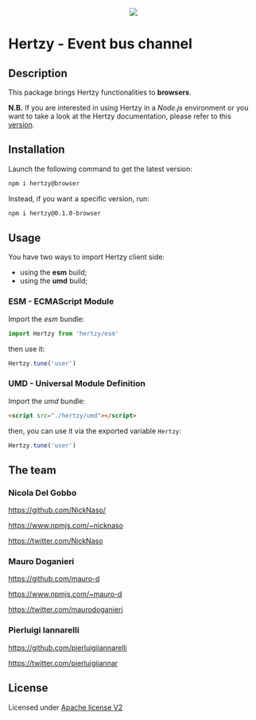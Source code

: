 <p align="center">
    <img src="https://raw.githubusercontent.com/NickNaso/hertzy/master/hertzy.png"/>
</p>

# Hertzy - Event bus channel

## Description

This package brings Hertzy functionalities to **browsers**.

**N.B.** If you are interested in using Hertzy in a *Node.js* environment or
you want to take a look at the Hertzy documentation, please refer to this
[version](https://github.com/NickNaso/hertzy).

## Installation

Launch the following command to get the latest version:

```sh
npm i hertzy@browser
```

Instead, if you want a specific version, run:

```sh
npm i hertzy@0.1.0-browser
```

## Usage

You have two ways to import Hertzy client side:

- using the **esm** build;
- using the **umd** build;

### ESM - ECMAScript Module

Import the *esm* bundle:

```javascript
import Hertzy from 'hertzy/esm'
```

then use it:

```javascript
Hertzy.tune('user')
```

### UMD - Universal Module Definition

Import the *umd* bundle:

```html
<script src="./hertzy/umd"></script>
```

then, you can use it via the exported variable `Hertzy`:

```javascript
Hertzy.tune('user')
```

## The team

### Nicola Del Gobbo

<https://github.com/NickNaso/>

<https://www.npmjs.com/~nicknaso>

<https://twitter.com/NickNaso>

### Mauro Doganieri

<https://github.com/mauro-d>

<https://www.npmjs.com/~mauro-d>

<https://twitter.com/maurodoganieri>

### Pierluigi Iannarelli

<https://github.com/pierluigiiannarelli>

<https://twitter.com/pierluigiiannar>

<a name="acknowledgements"></a>

## License

Licensed under [Apache license V2](./LICENSE)
